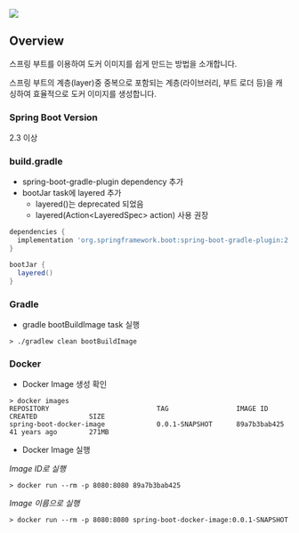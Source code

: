 ![](https://img.shields.io/badge/spring--boot-2.3%2B-red)

## Overview

스프링 부트를 이용하여 도커 이미지를 쉽게 만드는 방법을 소개합니다.

스프링 부트의 계층(layer)중 중복으로 포함되는 계층(라이브러리, 부트 로더 등)을 캐싱하여 효율적으로 도커 이미지를 생성합니다.

### Spring Boot Version

2.3 이상

### build.gradle

- spring-boot-gradle-plugin dependency 추가
- bootJar task에 layered 추가
  - layered()는 deprecated 되었음
  - layered(Action&lt;LayeredSpec&gt; action) 사용 권장

```groovy
dependencies {
  implementation 'org.springframework.boot:spring-boot-gradle-plugin:2.5.0'
}

bootJar {
  layered()
}
```

### Gradle

- gradle bootBuildImage task 실행

```shell
> ./gradlew clean bootBuildImage
```

### Docker

- Docker Image 생성 확인

```shell
> docker images
REPOSITORY                           TAG                 IMAGE ID            CREATED             SIZE
spring-boot-docker-image             0.0.1-SNAPSHOT      89a7b3bab425        41 years ago        271MB
```

- Docker Image 실행

*Image ID로 실행*
```shell
> docker run --rm -p 8080:8080 89a7b3bab425
```

*Image 이름으로 실행*
```shell
> docker run --rm -p 8080:8080 spring-boot-docker-image:0.0.1-SNAPSHOT
```
